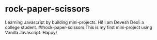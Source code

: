 # rock-paper-scissors
Learning Javascript by building mini-projects.
Hi!
I am Devesh Deoli a college student.
##rock-paper-scissors
This is my first mini-project using Vanilla Javascript.
Happy!